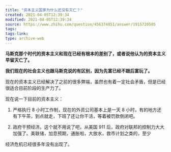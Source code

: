 ```yaml
---
title: "资本主义国家为什么还没有灭亡？"
created: 2021-04-05T12:39:34
modified: 2021-04-05T12:39:34
source: https://www.zhihu.com/question/456374851/answer/1915720505
tags:
tags-link:
type: archive-web
---
```

**马斯克那个时代的资本主义和现在已经有根本的差别了，或者说他认为的资本主义早留灭亡了。**

**我们现在的社会主义也跟马斯克说的有区别，因为先富已经不跟后富玩了。**

现在的资本主义已经解决了之前的很多弊端，虽然也有着一定社会矛盾，但是已经很适合目前阶段的生产力了。

现在说一下目前的资本主义：

1. 严格执行 8 小时工作制，现在的外资公司基本上是一天 8 小时，有的地方还有下午茶，到点就走，下班了还让你干活，等着被罚款倒闭吧。

2. 政府干预经济。这个就不用说了吧，从美国 911 后，政府对联邦的控制力大大加强了。美联储，加息预期，通胀啦，大放水，救市计划之类的，至少

经济危机已经很多年没有出现了。
